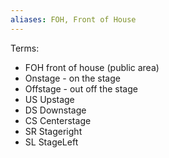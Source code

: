 ```yaml
---
aliases: FOH, Front of House
---
```


Terms:
- FOH front of house (public area)
- Onstage - on the stage
- Offstage - out off the stage
- US Upstage
- DS Downstage
- CS Centerstage
- SR Stageright
- SL StageLeft

